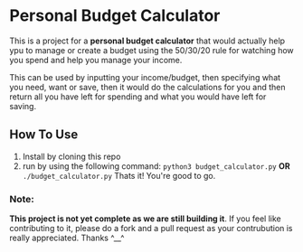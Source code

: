 # Personal Budget Calculator

This is a project for a **personal budget calculator** that would actually help ypu to manage or create a budget using the 50/30/20 rule for watching how you spend and help you manage your income.

This can be used by inputting your income/budget, then specifying what you need, want or save, then it would do the calculations for you and then return all you have left for spending and what you would have left for saving.

## How To Use

1. Install by cloning this repo
2. run by using the following command:
`python3 budget_calculator.py`
            **OR**
`./budget_calculator.py`
Thats it! You're good to go.

### Note:
**This project is not yet complete as we are still building it**. If you feel like contributing to it, please do a fork and a pull request as your contrubution is really appreciated.
Thanks ^__^